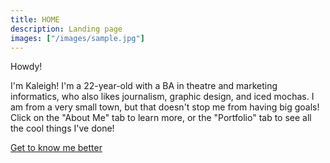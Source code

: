 ```yaml
---
title: HOME
description: Landing page
images: ["/images/sample.jpg"]
---
```


Howdy!

I'm Kaleigh! I'm a 22-year-old with a BA in theatre and marketing informatics, who also likes journalism, graphic design, and iced mochas. I am from a very small town, but that doesn't stop me from having big goals! Click on the "About Me" tab to learn more, or the "Portfolio" tab to see all the cool things I've done!

[Get to know me better](/about "Get to know me better")
